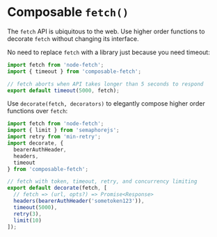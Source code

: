 # Composable `fetch()`
The `fetch` API is ubiquitous to the web. Use higher order functions to decorate `fetch` without changing its interface.

No need to replace `fetch` with a library just because you need timeout:
```js
import fetch from 'node-fetch';
import { timeout } from 'composable-fetch';

// fetch aborts when API takes longer than 5 seconds to respond
export default timeout(5000, fetch);
```

Use `decorate(fetch, decorators)` to elegantly compose higher order functions over `fetch`:
```js
import fetch from 'node-fetch';
import { limit } from 'semaphorejs';
import retry from 'min-retry';
import decorate, {
  bearerAuthHeader,
  headers,
  timeout
} from 'composable-fetch';

// fetch with token, timeout, retry, and concurrency limiting
export default decorate(fetch, [
  // fetch => (url, opts?) => Promise<Response>
  headers(bearerAuthHeader('sometoken123')),
  timeout(5000),
  retry(3),
  limit(10)
]);
```
